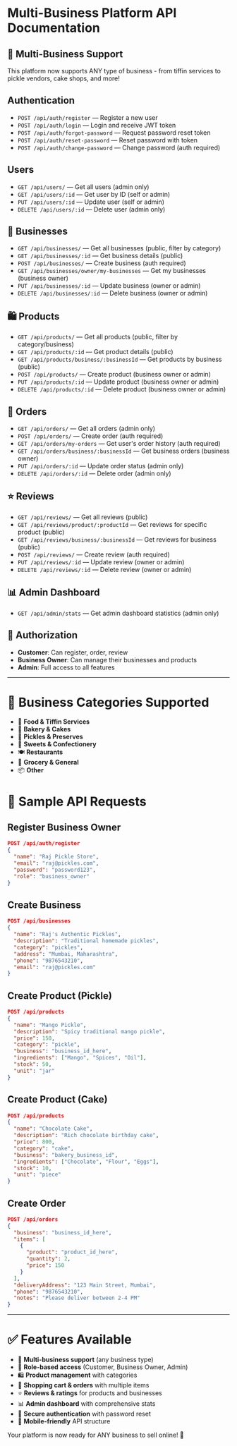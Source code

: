 # Multi-Business Platform API Documentation

## 🏪 **Multi-Business Support**
This platform now supports ANY type of business - from tiffin services to pickle vendors, cake shops, and more!

## Authentication
- `POST /api/auth/register` — Register a new user
- `POST /api/auth/login` — Login and receive JWT token
- `POST /api/auth/forgot-password` — Request password reset token
- `POST /api/auth/reset-password` — Reset password with token
- `POST /api/auth/change-password` — Change password (auth required)

## Users
- `GET /api/users/` — Get all users (admin only)
- `GET /api/users/:id` — Get user by ID (self or admin)
- `PUT /api/users/:id` — Update user (self or admin)
- `DELETE /api/users/:id` — Delete user (admin only)

## 🏢 Businesses
- `GET /api/businesses/` — Get all businesses (public, filter by category)
- `GET /api/businesses/:id` — Get business details (public)
- `POST /api/businesses/` — Create business (auth required)
- `GET /api/businesses/owner/my-businesses` — Get my businesses (business owner)
- `PUT /api/businesses/:id` — Update business (owner or admin)
- `DELETE /api/businesses/:id` — Delete business (owner or admin)

## 🛍️ Products
- `GET /api/products/` — Get all products (public, filter by category/business)
- `GET /api/products/:id` — Get product details (public)
- `GET /api/products/business/:businessId` — Get products by business (public)
- `POST /api/products/` — Create product (business owner or admin)
- `PUT /api/products/:id` — Update product (business owner or admin)
- `DELETE /api/products/:id` — Delete product (business owner or admin)

## 🛒 Orders
- `GET /api/orders/` — Get all orders (admin only)
- `POST /api/orders/` — Create order (auth required)
- `GET /api/orders/my-orders` — Get user's order history (auth required)
- `GET /api/orders/business/:businessId` — Get business orders (business owner)
- `PUT /api/orders/:id` — Update order status (admin only)
- `DELETE /api/orders/:id` — Delete order (admin only)

## ⭐ Reviews
- `GET /api/reviews/` — Get all reviews (public)
- `GET /api/reviews/product/:productId` — Get reviews for specific product (public)
- `GET /api/reviews/business/:businessId` — Get reviews for business (public)
- `POST /api/reviews/` — Create review (auth required)
- `PUT /api/reviews/:id` — Update review (owner or admin)
- `DELETE /api/reviews/:id` — Delete review (owner or admin)

## 📊 Admin Dashboard
- `GET /api/admin/stats` — Get admin dashboard statistics (admin only)

## 🔐 Authorization
- **Customer**: Can register, order, review
- **Business Owner**: Can manage their businesses and products
- **Admin**: Full access to all features

---

# 🎯 **Business Categories Supported**
- 🍱 **Food & Tiffin Services**
- 🎂 **Bakery & Cakes**
- 🥒 **Pickles & Preserves**
- 🍬 **Sweets & Confectionery**
- 🍽️ **Restaurants**
- 🛒 **Grocery & General**
- 📦 **Other**

# 📝 **Sample API Requests**

## Register Business Owner
```json
POST /api/auth/register
{
  "name": "Raj Pickle Store",
  "email": "raj@pickles.com",
  "password": "password123",
  "role": "business_owner"
}
```

## Create Business
```json
POST /api/businesses
{
  "name": "Raj's Authentic Pickles",
  "description": "Traditional homemade pickles",
  "category": "pickles",
  "address": "Mumbai, Maharashtra",
  "phone": "9876543210",
  "email": "raj@pickles.com"
}
```

## Create Product (Pickle)
```json
POST /api/products
{
  "name": "Mango Pickle",
  "description": "Spicy traditional mango pickle",
  "price": 150,
  "category": "pickle",
  "business": "business_id_here",
  "ingredients": ["Mango", "Spices", "Oil"],
  "stock": 50,
  "unit": "jar"
}
```

## Create Product (Cake)
```json
POST /api/products
{
  "name": "Chocolate Cake",
  "description": "Rich chocolate birthday cake",
  "price": 800,
  "category": "cake",
  "business": "bakery_business_id",
  "ingredients": ["Chocolate", "Flour", "Eggs"],
  "stock": 10,
  "unit": "piece"
}
```

## Create Order
```json
POST /api/orders
{
  "business": "business_id_here",
  "items": [
    {
      "product": "product_id_here",
      "quantity": 2,
      "price": 150
    }
  ],
  "deliveryAddress": "123 Main Street, Mumbai",
  "phone": "9876543210",
  "notes": "Please deliver between 2-4 PM"
}
```

---

# ✅ **Features Available**
- 🏪 **Multi-business support** (any business type)
- 👥 **Role-based access** (Customer, Business Owner, Admin)
- 🛍️ **Product management** with categories
- 🛒 **Shopping cart & orders** with multiple items
- ⭐ **Reviews & ratings** for products and businesses
- 📊 **Admin dashboard** with comprehensive stats
- 🔐 **Secure authentication** with password reset
- 📱 **Mobile-friendly** API structure

Your platform is now ready for ANY business to sell online! 🚀
